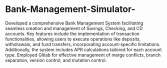 # Bank-Management-Simulator-

Developed a comprehensive Bank Management System facilitating seamless creation and management of Savings, Checking, and CD accounts. Key features include the implementation of transaction functionalities, allowing users to execute operations like deposits, withdrawals, and fund transfers, incorporating account-specific limitations. Additionally, the system includes APR calculations tailored for each account type. Employed Gitlab for effective management of merge conflicts, branch separation, version control, and mutation control.


